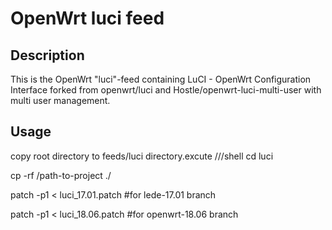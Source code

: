 # OpenWrt luci feed

## Description

This is the OpenWrt "luci"-feed containing LuCI - OpenWrt Configuration Interface forked from openwrt/luci and Hostle/openwrt-luci-multi-user with multi user management.

## Usage

copy root directory to feeds/luci directory.excute ///shell
cd luci

cp -rf /path-to-project ./

patch -p1 < luci_17.01.patch \#for lede-17.01 branch

patch -p1 < luci_18.06.patch \#for openwrt-18.06 branch
